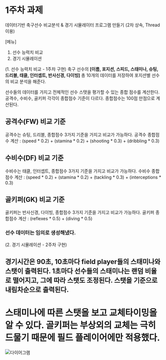 # 1주차 과제

데이터기반 축구선수 비교분석 & 경기 시뮬레이터 프로그램 만들기 (2차 상속, Thread 이용)

[메뉴]
1. 선수 능력치 비교
2. 경기 시뮬레이션

(1. 선수 능력치 비교 - 1주차 구현)
축구 선수의 **[이름, 포지션, 스피드, 스태미나, 슈팅, 드리블, 태클, 인터셉트, 반사신경, 다이빙]** 총 10개의 데이터를 저장하여 포지션별 선수의 비교 분석을 해준다. 

선수들의 데이터를 가지고 전체적인 선수 스탯을 평가할 수 있는 종합 점수를 계산한다.
공격수, 수비수, 골키퍼 각각이 종합점수 기준이 다르다. 종합점수는 100점 만점으로 계산된다.

## 공격수(FW) 비교 기준

공격수는 슈팅, 드리블, 종합점수 3가지 기준을 가지고 비교가 가능하다.
공격수 종합점수 계산 : (speed * 0.2) + (stamina * 0.2) + (shooting * 0.3) + (dribbling * 0.3)

## 수비수(DF) 비교 기준

수비수는 태클, 인터셉트, 종합점수 3가지 기준을 가지고 비교가 가능하다.
수비수 종합점수 계산 : (speed * 0.2) + (stamina * 0.2) + (tackling * 0.3) + (interceptions * 0.3)

## 골키퍼(GK) 비교 기준

골키퍼는 반사신경, 다이빙, 종합점수 3가지 기준을 가지고 비교가 가능하다.
골키퍼 종합점수 계산 : (reflexes * 0.5) + (diving * 0.5)

### 선수 데이터는 임의로 생성해냈다.


(2. 경기 시뮬레이션 - 2주차 구현)

## 경기시간은 90초, 10초마다 field player들의 스태미나와 스탯이 출력된다. 1초마다 선수들의 스태미나는 랜덤 비율로 떨어지고, 그에 따라 스탯도 조정된다. 스탯을 기준으로 내림차순으로 출력된다.

# 스태미나에 따른 스탯을 보고 교체타이밍을 알 수 있다. 골키퍼는 부상외의 교체는 극히 드물기 때문에 필드 플레이어에만 적용했다.

![다이어그램](https://github.com/user-attachments/assets/fe12bbff-5b66-442b-a41e-7c43405ac78a)

